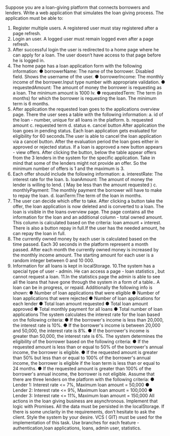 Suppose you are a loan-giving platform that connects borrowers and lenders. Write a
web application that simulates the loan giving process.
The application must be able to:
1. Register multiple users. A registered user must stay registered after a page
refresh.
2. Login an user. A logged user must remain logged even after a page refresh.
3. After successful login the user is redirected to a home page where he can apply
for a loan. The user doesn’t have access to that page before he is logged in.
4. The home page has a loan application form with the following information:
● borrowerName: The name of the borrower. Disabled field. Shows the
username of the user.
● borrowerIncome: The monthly income of the borrower.Input type number
with appropriate validation.
● requestedAmount: The amount of money the borrower is requesting as a
loan. The minimum amount is 1000 lv.
● requestedTerm: The term (in months) for which the borrower is requesting
the loan. The minimum term is 6 months.
5. After application the requested loan goes to the applications overview page.
There the user sees a table with the following information:
a. id of the loan - number, unique for all loans in the platform.
b. requested amount
c. requested term
d. status
e. cancel button
After application the loan goes in pending status. Each loan application gets
evaluated for eligibility for 60 seconds.The user is able to cancel the loan
application via a cancel button. After the evaluation period the loan goes either in
approved or rejected status.
If a loan is approved a new button appears - view offers. After clicking the button,
below the table appear offers from the 3 lenders in the system for the specific
application. Take in mind that some of the lenders might not provide an offer. So
the minimum number of offers is 1 and the maximum is 3.
6. Each offer should include the following information:
a. interestRate: The interest rate for the loan.
b. loanAmount: The amount of money the lender is willing to lend. ( May be
less than the amount requested )
c. monthlyPayment: The monthly payment the borrower will have to make to
repay the loan.
d. loanTerm:The term of the loan in months.
7. The user can decide which offer to take. After clicking a button take the offer, the
loan application is now deleted and is converted to a loan. The loan is visible in
the loans overview page. The page contains all the information for the loan and
an additional column - total owned amount. This column is calculated based on
the criteria: loan amount + interest.
There is also a button repay in full.If the user has the needed amount, he can
repay the loan in full.
8. The currently owned money by each user is calculated based on the time passed.
Each 30 seconds in the platform represent a month passed. After each month
the currently owned money is increased by the monthly income amount. The
starting amount for each user is a random integer between 0 and 10 000.
9. Information for all loans is kept in localStorage.
10.The system has a special type of user - admin. He can access a page - loan
statistics , but cannot request a loan.
11.In the statistics page the admin is able to see all the loans that have gone
through the system in a form of a table.. A loan can be in progress, or repaid.
Additionally the following info is shown:
● Number of loan applications that were eligible
● Number of loan applications that were rejected
● Number of loan applications for each lender
● Total loan amount requested
● Total loan amount approved
● Total monthly payment for all loans
● Total number of loan applications
The system calculates the interest rate for the loan based on the following
criteria:
● If the borrower's income is less than 20,000, the interest rate is 10%.
● If the borrower's income is between 20,000 and 50,000, the interest rate is
8%.
● If the borrower's income is greater than 50,000, the interest rate is 6%.
The system determines the eligibility of the borrower based on the following
criteria:
● If the requested amount is less than or equal to 50% of the borrower's
annual income, the borrower is eligible.
● If the requested amount is greater than 50% but less than or equal to 100%
of the borrower's annual income, the borrower is eligible if the loan term is
less than or equal to 24 months.
● If the requested amount is greater than 100% of the borrower's annual
income, the borrower is not eligible.
Assume that there are three lenders on the platform with the following criteria:
● Lender 1: Interest rate <= 7%, Maximum loan amount = 50,000
● Lender 2: Interest rate <= 9%, Maximum loan amount = 100,000
● Lender 3: Interest rate <= 11%, Maximum loan amount = 150,000
All actions in the loan giving business are asynchronous. Implement that logic with Promises.
All the data must be persisted in the localStorage.
If there is some unclarity in the requirements, don’t hesitate to ask the client.
Style the system by your desire.
VCS ( GIT) must be used for the implementation of this task. Use branches for each feature -
authentication,loan applications, loans, admin user, statistics.
